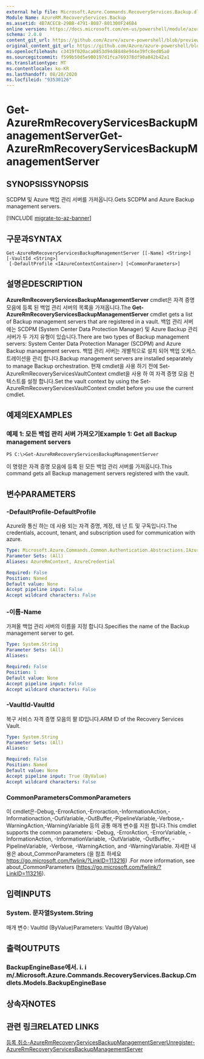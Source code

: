 ```yaml
---
external help file: Microsoft.Azure.Commands.RecoveryServices.Backup.dll-Help.xml
Module Name: AzureRM.RecoveryServices.Backup
ms.assetid: 4B7ACEC8-29BB-4791-8087-801300F246B4
online version: https://docs.microsoft.com/en-us/powershell/module/azurerm.recoveryservices.backup/get-azurermrecoveryservicesbackupmanagementserver
schema: 2.0.0
content_git_url: https://github.com/Azure/azure-powershell/blob/preview/src/ResourceManager/RecoveryServices/Commands.RecoveryServices.Backup/help/Get-AzureRmRecoveryServicesBackupManagementServer.md
original_content_git_url: https://github.com/Azure/azure-powershell/blob/preview/src/ResourceManager/RecoveryServices/Commands.RecoveryServices.Backup/help/Get-AzureRmRecoveryServicesBackupManagementServer.md
ms.openlocfilehash: c3419f020aca0853d94d8848e944e39fc8ed05a0
ms.sourcegitcommit: f599b50d5e980197d1fca769378df90a842b42a1
ms.translationtype: MT
ms.contentlocale: ko-KR
ms.lasthandoff: 08/20/2020
ms.locfileid: "93530126"
---
```

# <span data-ttu-id="ec17a-101">Get-AzureRmRecoveryServicesBackupManagementServer</span><span class="sxs-lookup"><span data-stu-id="ec17a-101">Get-AzureRmRecoveryServicesBackupManagementServer</span></span>

## <span data-ttu-id="ec17a-102">SYNOPSIS</span><span class="sxs-lookup"><span data-stu-id="ec17a-102">SYNOPSIS</span></span>
<span data-ttu-id="ec17a-103">SCDPM 및 Azure 백업 관리 서버를 가져옵니다.</span><span class="sxs-lookup"><span data-stu-id="ec17a-103">Gets SCDPM and Azure Backup management servers.</span></span>

[!INCLUDE [migrate-to-az-banner](../../includes/migrate-to-az-banner.md)]

## <span data-ttu-id="ec17a-104">구문과</span><span class="sxs-lookup"><span data-stu-id="ec17a-104">SYNTAX</span></span>

```
Get-AzureRmRecoveryServicesBackupManagementServer [[-Name] <String>] [-VaultId <String>]
 [-DefaultProfile <IAzureContextContainer>] [<CommonParameters>]
```

## <span data-ttu-id="ec17a-105">설명은</span><span class="sxs-lookup"><span data-stu-id="ec17a-105">DESCRIPTION</span></span>
<span data-ttu-id="ec17a-106">**AzureRmRecoveryServicesBackupManagementServer** cmdlet은 자격 증명 모음에 등록 된 백업 관리 서버의 목록을 가져옵니다.</span><span class="sxs-lookup"><span data-stu-id="ec17a-106">The **Get-AzureRmRecoveryServicesBackupManagementServer** cmdlet gets a list of Backup management servers that are registered in a vault.</span></span>
<span data-ttu-id="ec17a-107">백업 관리 서버에는 SCDPM (System Center Data Protection Manager) 및 Azure Backup 관리 서버가 두 가지 유형이 있습니다.</span><span class="sxs-lookup"><span data-stu-id="ec17a-107">There are two types of Backup management servers: System Center Data Protection Manager (SCDPM) and Azure Backup management servers.</span></span>
<span data-ttu-id="ec17a-108">백업 관리 서버는 개별적으로 설치 되어 백업 오케스트레이션을 관리 합니다.</span><span class="sxs-lookup"><span data-stu-id="ec17a-108">Backup management servers are installed separately to manage Backup orchestration.</span></span>
<span data-ttu-id="ec17a-109">현재 cmdlet을 사용 하기 전에 Set-AzureRmRecoveryServicesVaultContext cmdlet을 사용 하 여 자격 증명 모음 컨텍스트를 설정 합니다.</span><span class="sxs-lookup"><span data-stu-id="ec17a-109">Set the vault context by using the Set-AzureRmRecoveryServicesVaultContext cmdlet before you use the current cmdlet.</span></span>

## <span data-ttu-id="ec17a-110">예제의</span><span class="sxs-lookup"><span data-stu-id="ec17a-110">EXAMPLES</span></span>

### <span data-ttu-id="ec17a-111">예제 1: 모든 백업 관리 서버 가져오기</span><span class="sxs-lookup"><span data-stu-id="ec17a-111">Example 1: Get all Backup management servers</span></span>
```
PS C:\>Get-AzureRmRecoveryServicesBackupManagementServer
```

<span data-ttu-id="ec17a-112">이 명령은 자격 증명 모음에 등록 된 모든 백업 관리 서버를 가져옵니다.</span><span class="sxs-lookup"><span data-stu-id="ec17a-112">This command gets all Backup management servers registered with the vault.</span></span>

## <span data-ttu-id="ec17a-113">변수</span><span class="sxs-lookup"><span data-stu-id="ec17a-113">PARAMETERS</span></span>

### <span data-ttu-id="ec17a-114">-DefaultProfile</span><span class="sxs-lookup"><span data-stu-id="ec17a-114">-DefaultProfile</span></span>
<span data-ttu-id="ec17a-115">Azure와 통신 하는 데 사용 되는 자격 증명, 계정, 테 넌 트 및 구독입니다.</span><span class="sxs-lookup"><span data-stu-id="ec17a-115">The credentials, account, tenant, and subscription used for communication with azure.</span></span>

```yaml
Type: Microsoft.Azure.Commands.Common.Authentication.Abstractions.IAzureContextContainer
Parameter Sets: (All)
Aliases: AzureRmContext, AzureCredential

Required: False
Position: Named
Default value: None
Accept pipeline input: False
Accept wildcard characters: False
```

### <span data-ttu-id="ec17a-116">-이름</span><span class="sxs-lookup"><span data-stu-id="ec17a-116">-Name</span></span>
<span data-ttu-id="ec17a-117">가져올 백업 관리 서버의 이름을 지정 합니다.</span><span class="sxs-lookup"><span data-stu-id="ec17a-117">Specifies the name of the Backup management server to get.</span></span>

```yaml
Type: System.String
Parameter Sets: (All)
Aliases:

Required: False
Position: 1
Default value: None
Accept pipeline input: False
Accept wildcard characters: False
```

### <span data-ttu-id="ec17a-118">-VaultId</span><span class="sxs-lookup"><span data-stu-id="ec17a-118">-VaultId</span></span>
<span data-ttu-id="ec17a-119">복구 서비스 자격 증명 모음의 팔 ID입니다.</span><span class="sxs-lookup"><span data-stu-id="ec17a-119">ARM ID of the Recovery Services Vault.</span></span>

```yaml
Type: System.String
Parameter Sets: (All)
Aliases:

Required: False
Position: Named
Default value: None
Accept pipeline input: True (ByValue)
Accept wildcard characters: False
```

### <span data-ttu-id="ec17a-120">CommonParameters</span><span class="sxs-lookup"><span data-stu-id="ec17a-120">CommonParameters</span></span>
<span data-ttu-id="ec17a-121">이 cmdlet은-Debug,-ErrorAction,-Erroraction,-InformationAction,-Informationaction,-OutVariable,-OutBuffer,-PipelineVariable,-Verbose,-WarningAction,-WarningVariable 등의 공통 매개 변수를 지원 합니다.</span><span class="sxs-lookup"><span data-stu-id="ec17a-121">This cmdlet supports the common parameters: -Debug, -ErrorAction, -ErrorVariable, -InformationAction, -InformationVariable, -OutVariable, -OutBuffer, -PipelineVariable, -Verbose, -WarningAction, and -WarningVariable.</span></span> <span data-ttu-id="ec17a-122">자세한 내용은 about_CommonParameters (을 참조 하세요 https://go.microsoft.com/fwlink/?LinkID=113216) .</span><span class="sxs-lookup"><span data-stu-id="ec17a-122">For more information, see about_CommonParameters (https://go.microsoft.com/fwlink/?LinkID=113216).</span></span>

## <span data-ttu-id="ec17a-123">입력</span><span class="sxs-lookup"><span data-stu-id="ec17a-123">INPUTS</span></span>

### <span data-ttu-id="ec17a-124">System. 문자열</span><span class="sxs-lookup"><span data-stu-id="ec17a-124">System.String</span></span>
<span data-ttu-id="ec17a-125">매개 변수: VaultId (ByValue)</span><span class="sxs-lookup"><span data-stu-id="ec17a-125">Parameters: VaultId (ByValue)</span></span>

## <span data-ttu-id="ec17a-126">출력</span><span class="sxs-lookup"><span data-stu-id="ec17a-126">OUTPUTS</span></span>

### <span data-ttu-id="ec17a-127">BackupEngineBase에서. i. i m/.</span><span class="sxs-lookup"><span data-stu-id="ec17a-127">Microsoft.Azure.Commands.RecoveryServices.Backup.Cmdlets.Models.BackupEngineBase</span></span>

## <span data-ttu-id="ec17a-128">상속자</span><span class="sxs-lookup"><span data-stu-id="ec17a-128">NOTES</span></span>

## <span data-ttu-id="ec17a-129">관련 링크</span><span class="sxs-lookup"><span data-stu-id="ec17a-129">RELATED LINKS</span></span>

[<span data-ttu-id="ec17a-130">등록 취소-AzureRmRecoveryServicesBackupManagementServer</span><span class="sxs-lookup"><span data-stu-id="ec17a-130">Unregister-AzureRmRecoveryServicesBackupManagementServer</span></span>](./Unregister-AzureRmRecoveryServicesBackupManagementServer.md)


